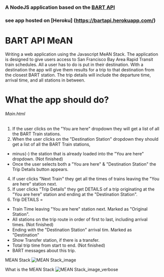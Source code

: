 ### A NodeJS application based on the [BART API](http://api.bart.gov/docs/overview/index.aspx)
### see app hosted on [Heroku] (https://bartapi.herokuapp.com/) 
# BART API MeAN

Writing a web application using the Javascript MeAN Stack. The application is designed to give users access to San Francisco Bay Area Rapid Transit train schedules. All a user has to do is put in their destination. With a destination the app will give them results for a trip to that destination from the closest BART station. The trip details will include the departure time, arrival time, and all stations in between.

# What the app should do?

###### Main.html
1. If the user clicks on the "You are here" dropdown they will get a list of all the BART Train stations.
3. When the user clicks on the "Destination Station" dropdown they should get a list of all the BART Train stations, 
  * minus(-) the station that is already loaded into the "You are here" dropdown. (Not finished)
  * Once the user selects both a "You are here" & "Destination Station" the Trip Details button appears.
4. If user clicks "Next Train" they get all the times of trains leaving the "You are here" station next.
5. If user clicks "Trip Details" they get DETAILS of a trip originating at the "You are here" station and ending at the "Destination Station".
6. Trip DETAILS = 
  - Train Time leaving "You are here" station next. Marked as "Original Station".
  - All stations on the trip route in order of first to last, including arrival times. (Not finished) 
  - Ending with the "Destination Station" arrival tim. Marked as "Destination"
  - Show Transfer station, if there is a transfer.
  - Total trip time from start to end. (Not finished)
  - BART messages about this trip.

MEAN Stack ![MEAN Stack_image](https://upload.wikimedia.org/wikipedia/commons/b/b1/Meanstack-624x250.jpg)



What is the MEAN Stack ![MEAN Stack_image_verbose](http://amartam.com/images/mean2.png)